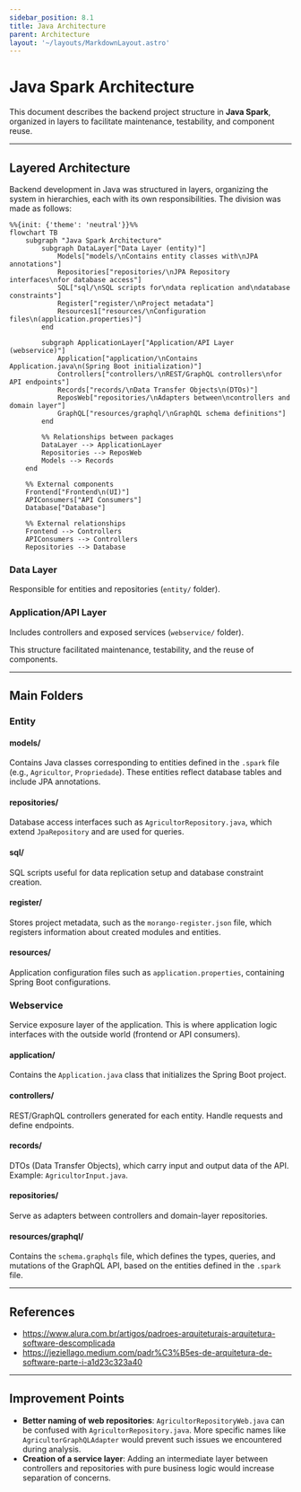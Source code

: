 ```yaml
---
sidebar_position: 8.1
title: Java Architecture
parent: Architecture
layout: '~/layouts/MarkdownLayout.astro'
---
```


# Java Spark Architecture

This document describes the backend project structure in **Java Spark**, organized in layers to facilitate maintenance, testability, and component reuse.

---

## Layered Architecture

Backend development in Java was structured in layers, organizing the system in hierarchies, each with its own responsibilities. The division was made as follows:

``` mermaid
%%{init: {'theme': 'neutral'}}%%
flowchart TB
    subgraph "Java Spark Architecture"
        subgraph DataLayer["Data Layer (entity)"]
            Models["models/\nContains entity classes with\nJPA annotations"]
            Repositories["repositories/\nJPA Repository interfaces\nfor database access"]
            SQL["sql/\nSQL scripts for\ndata replication and\ndatabase constraints"]
            Register["register/\nProject metadata"]
            Resources1["resources/\nConfiguration files\n(application.properties)"]
        end

        subgraph ApplicationLayer["Application/API Layer (webservice)"]
            Application["application/\nContains Application.java\n(Spring Boot initialization)"]
            Controllers["controllers/\nREST/GraphQL controllers\nfor API endpoints"]
            Records["records/\nData Transfer Objects\n(DTOs)"]
            ReposWeb["repositories/\nAdapters between\ncontrollers and domain layer"]
            GraphQL["resources/graphql/\nGraphQL schema definitions"]
        end

        %% Relationships between packages
        DataLayer --> ApplicationLayer
        Repositories --> ReposWeb
        Models --> Records
    end

    %% External components
    Frontend["Frontend\n(UI)"]
    APIConsumers["API Consumers"]
    Database["Database"]

    %% External relationships
    Frontend --> Controllers
    APIConsumers --> Controllers
    Repositories --> Database
```

### Data Layer

Responsible for entities and repositories (`entity/` folder).

### Application/API Layer

Includes controllers and exposed services (`webservice/` folder).

This structure facilitated maintenance, testability, and the reuse of components.

---

## Main Folders

### Entity

#### models/

Contains Java classes corresponding to entities defined in the `.spark` file (e.g., `Agricultor`, `Propriedade`). These entities reflect database tables and include JPA annotations.

#### repositories/

Database access interfaces such as `AgricultorRepository.java`, which extend `JpaRepository` and are used for queries.

#### sql/

SQL scripts useful for data replication setup and database constraint creation.

#### register/

Stores project metadata, such as the `morango-register.json` file, which registers information about created modules and entities.

#### resources/

Application configuration files such as `application.properties`, containing Spring Boot configurations.

### Webservice

Service exposure layer of the application. This is where application logic interfaces with the outside world (frontend or API consumers).

#### application/

Contains the `Application.java` class that initializes the Spring Boot project.

#### controllers/

REST/GraphQL controllers generated for each entity. Handle requests and define endpoints.

#### records/

DTOs (Data Transfer Objects), which carry input and output data of the API. Example: `AgricultorInput.java`.

#### repositories/

Serve as adapters between controllers and domain-layer repositories.

#### resources/graphql/

Contains the `schema.graphqls` file, which defines the types, queries, and mutations of the GraphQL API, based on the entities defined in the `.spark` file.

---

## References

- https://www.alura.com.br/artigos/padroes-arquiteturais-arquitetura-software-descomplicada
- https://jeziellago.medium.com/padr%C3%B5es-de-arquitetura-de-software-parte-i-a1d23c323a40

---

## Improvement Points

- **Better naming of web repositories**: `AgricultorRepositoryWeb.java` can be confused with `AgricultorRepository.java`. More specific names like `AgricultorGraphQLAdapter` would prevent such issues we encountered during analysis.
- **Creation of a service layer**: Adding an intermediate layer between controllers and repositories with pure business logic would increase separation of concerns.
